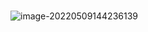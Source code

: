 # 

![image-20220509144236139](C:\Users\Administrator\AppData\Roaming\Typora\typora-user-images\image-20220509144236139.png)

